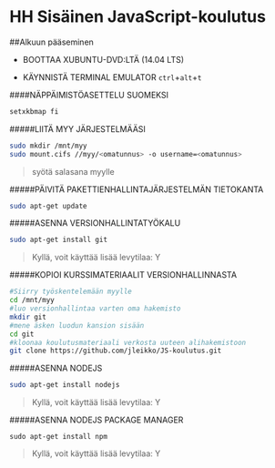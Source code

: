 # HH Sisäinen JavaScript-koulutus

##Alkuun pääseminen

* BOOTTAA XUBUNTU-DVD:LTÄ (14.04 LTS)

* KÄYNNISTÄ TERMINAL EMULATOR
`ctrl`+`alt`+`t`

####NÄPPÄIMISTÖASETTELU SUOMEKSI
```sh
setxkbmap fi
```
#####LIITÄ MYY JÄRJESTELMÄÄSI
```sh
sudo mkdir /mnt/myy
sudo mount.cifs //myy/<omatunnus> -o username=<omatunnus>
```
> syötä salasana myylle

#####PÄIVITÄ PAKETTIENHALLINTAJÄRJESTELMÄN TIETOKANTA
```sh
sudo apt-get update
```

#####ASENNA VERSIONHALLINTATYÖKALU
```sh
sudo apt-get install git
```
> Kyllä, voit käyttää lisää levytilaa: Y

#####KOPIOI KURSSIMATERIAALIT VERSIONHALLINNASTA
```sh
#Siirry työskentelemään myylle
cd /mnt/myy
#luo versionhallintaa varten oma hakemisto
mkdir git
#mene äsken luodun kansion sisään
cd git
#kloonaa koulutusmateriaali verkosta uuteen alihakemistoon
git clone https://github.com/jleikko/JS-koulutus.git
```

#####ASENNA NODEJS
```sh
sudo apt-get install nodejs
```
> Kyllä, voit käyttää lisää levytilaa: Y

#####ASENNA NODEJS PACKAGE MANAGER
```
sudo apt-get install npm
```
> Kyllä, voit käyttää lisää levytilaa: Y

